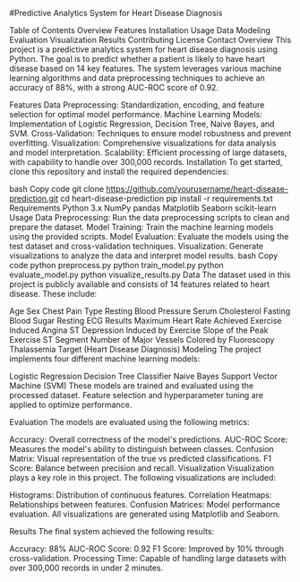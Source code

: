 #Predictive Analytics System for Heart Disease Diagnosis

Table of Contents
Overview
Features
Installation
Usage
Data
Modeling
Evaluation
Visualization
Results
Contributing
License
Contact
Overview
This project is a predictive analytics system for heart disease diagnosis using Python. The goal is to predict whether a patient is likely to have heart disease based on 14 key features. The system leverages various machine learning algorithms and data preprocessing techniques to achieve an accuracy of 88%, with a strong AUC-ROC score of 0.92.

Features
Data Preprocessing: Standardization, encoding, and feature selection for optimal model performance.
Machine Learning Models: Implementation of Logistic Regression, Decision Tree, Naive Bayes, and SVM.
Cross-Validation: Techniques to ensure model robustness and prevent overfitting.
Visualization: Comprehensive visualizations for data analysis and model interpretation.
Scalability: Efficient processing of large datasets, with capability to handle over 300,000 records.
Installation
To get started, clone this repository and install the required dependencies:

bash
Copy code
git clone https://github.com/yourusername/heart-disease-prediction.git
cd heart-disease-prediction
pip install -r requirements.txt
Requirements
Python 3.x
NumPy
pandas
Matplotlib
Seaborn
scikit-learn
Usage
Data Preprocessing: Run the data preprocessing scripts to clean and prepare the dataset.
Model Training: Train the machine learning models using the provided scripts.
Model Evaluation: Evaluate the models using the test dataset and cross-validation techniques.
Visualization: Generate visualizations to analyze the data and interpret model results.
bash
Copy code
python preprocess.py
python train_model.py
python evaluate_model.py
python visualize_results.py
Data
The dataset used in this project is publicly available and consists of 14 features related to heart disease. These include:

Age
Sex
Chest Pain Type
Resting Blood Pressure
Serum Cholesterol
Fasting Blood Sugar
Resting ECG Results
Maximum Heart Rate Achieved
Exercise Induced Angina
ST Depression Induced by Exercise
Slope of the Peak Exercise ST Segment
Number of Major Vessels Colored by Fluoroscopy
Thalassemia
Target (Heart Disease Diagnosis)
Modeling
The project implements four different machine learning models:

Logistic Regression
Decision Tree Classifier
Naive Bayes
Support Vector Machine (SVM)
These models are trained and evaluated using the processed dataset. Feature selection and hyperparameter tuning are applied to optimize performance.

Evaluation
The models are evaluated using the following metrics:

Accuracy: Overall correctness of the model's predictions.
AUC-ROC Score: Measures the model's ability to distinguish between classes.
Confusion Matrix: Visual representation of the true vs predicted classifications.
F1 Score: Balance between precision and recall.
Visualization
Visualization plays a key role in this project. The following visualizations are included:

Histograms: Distribution of continuous features.
Correlation Heatmaps: Relationships between features.
Confusion Matrices: Model performance evaluation.
All visualizations are generated using Matplotlib and Seaborn.

Results
The final system achieved the following results:

Accuracy: 88%
AUC-ROC Score: 0.92
F1 Score: Improved by 10% through cross-validation.
Processing Time: Capable of handling large datasets with over 300,000 records in under 2 minutes.
